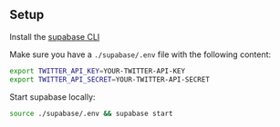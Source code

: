 ## Setup

Install the [supabase CLI](https://supabase.com/docs/guides/cli)

Make sure you have a `./supabase/.env` file with the following content:

```bash
export TWITTER_API_KEY=YOUR-TWITTER-API-KEY
export TWITTER_API_SECRET=YOUR-TWITTER-API-SECRET
```

Start supabase locally:

```bash
source ./supabase/.env && supabase start
```